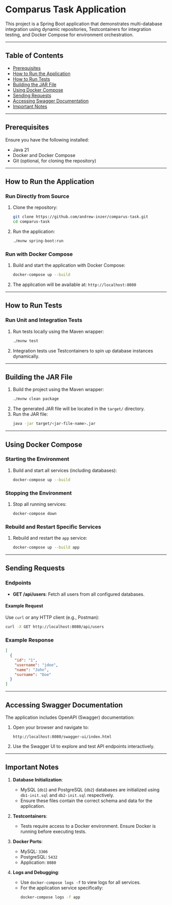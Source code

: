 # Comparus Task Application

This project is a Spring Boot application that demonstrates multi-database integration using dynamic repositories, Testcontainers for integration testing, and Docker Compose for environment orchestration.

---

## Table of Contents
- [Prerequisites](#prerequisites)
- [How to Run the Application](#how-to-run-the-application)
- [How to Run Tests](#how-to-run-tests)
- [Building the JAR File](#building-the-jar-file)
- [Using Docker Compose](#using-docker-compose)
- [Sending Requests](#sending-requests)
- [Accessing Swagger Documentation](#accessing-swagger-documentation)
- [Important Notes](#important-notes)

---

## Prerequisites

Ensure you have the following installed:
- Java 21
- Docker and Docker Compose
- Git (optional, for cloning the repository)

---

## How to Run the Application

### Run Directly from Source
1. Clone the repository:
   ```bash
   git clone https://github.com/andrew-inzer/comparus-task.git
   cd comparus-task
   ```

2. Run the application:
   ```bash
   ./mvnw spring-boot:run
   ```

### Run with Docker Compose
1. Build and start the application with Docker Compose:
   ```bash
   docker-compose up --build
   ```

2. The application will be available at: `http://localhost:8080`

---

## How to Run Tests

### Run Unit and Integration Tests
1. Run tests locally using the Maven wrapper:
   ```bash
   ./mvnw test
   ```

2. Integration tests use Testcontainers to spin up database instances dynamically.

---

## Building the JAR File

1. Build the project using the Maven wrapper:
   ```bash
   ./mvnw clean package
   ```
2. The generated JAR file will be located in the `target/` directory.
3. Run the JAR file:
   ```bash
   java -jar target/<jar-file-name>.jar
   ```

---

## Using Docker Compose

### Starting the Environment
1. Build and start all services (including databases):
   ```bash
   docker-compose up --build
   ```

### Stopping the Environment
1. Stop all running services:
   ```bash
   docker-compose down
   ```

### Rebuild and Restart Specific Services
1. Rebuild and restart the `app` service:
   ```bash
   docker-compose up --build app
   ```

---

## Sending Requests

### Endpoints
- **GET /api/users**: Fetch all users from all configured databases.

#### Example Request
Use `curl` or any HTTP client (e.g., Postman):
```bash
curl -X GET http://localhost:8080/api/users
```

### Example Response
```json
[
  {
    "id": "1",
    "username": "jdoe",
    "name": "John",
    "surname": "Doe"
  }
]
```

---

## Accessing Swagger Documentation

The application includes OpenAPI (Swagger) documentation:
1. Open your browser and navigate to:
   ```
   http://localhost:8080/swagger-ui/index.html
   ```

2. Use the Swagger UI to explore and test API endpoints interactively.

---

## Important Notes

1. **Database Initialization**:
   - MySQL (`db1`) and PostgreSQL (`db2`) databases are initialized using `db1-init.sql` and `db2-init.sql` respectively.
   - Ensure these files contain the correct schema and data for the application.

2. **Testcontainers**:
   - Tests require access to a Docker environment. Ensure Docker is running before executing tests.

3. **Docker Ports**:
   - MySQL: `3306`
   - PostgreSQL: `5432`
   - Application: `8080`

4. **Logs and Debugging**:
   - Use `docker-compose logs -f` to view logs for all services.
   - For the application service specifically:
     ```bash
     docker-compose logs -f app
     ```

